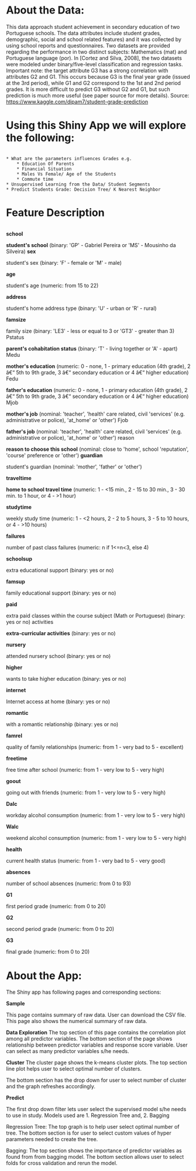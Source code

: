 # About the Data: <h4>
This data approach student achievement in secondary education of two Portuguese schools. The data attributes include student grades, demographic, social and school related features) and it was collected by using school reports and questionnaires. Two datasets are provided regarding the performance in two distinct subjects: Mathematics (mat) and Portuguese language (por). In [Cortez and Silva, 2008], the two datasets were modeled under binary/five-level classification and regression tasks. Important note: the target attribute G3 has a strong correlation with attributes G2 and G1. This occurs because G3 is the final year grade (issued at the 3rd period), while G1 and G2 correspond to the 1st and 2nd period grades. It is more difficult to predict G3 without G2 and G1, but such prediction is much more useful (see paper source for more details).
Source: https://www.kaggle.com/dipam7/student-grade-prediction

# Using this Shiny App we will explore the following:<h6>

	* What are the parameters influences Grades e.g.
		* Education Of Parents
		* Financial Situation
		* Males Vs Female/ Age of the Students
		* Commute time
	* Unsupervised Learning from the Data/ Student Segments
	* Predict Students Grade: Decision Tree/ K Nearest Neighbor
	

# Feature Description <h6>
**school**

**student's school** (binary: 'GP' - Gabriel Pereira or 'MS' - Mousinho da Silveira)
**sex**

student's sex (binary: 'F' - female or 'M' - male)

**age**

student's age (numeric: from 15 to 22)

**address**

student's home address type (binary: 'U' - urban or 'R' - rural)

**famsize**

family size (binary: 'LE3' - less or equal to 3 or 'GT3' - greater than 3)
Pstatus

**parent's cohabitation status** (binary: 'T' - living together or 'A' - apart)
Medu

**mother's education** (numeric: 0 - none, 1 - primary education (4th grade), 2 â€“ 5th to 9th grade, 3 â€“ secondary education or 4 â€“ higher education)
Fedu

**father's education** (numeric: 0 - none, 1 - primary education (4th grade), 2 â€“ 5th to 9th grade, 3 â€“ secondary education or 4 â€“ higher education)
Mjob

**mother's job** (nominal: 'teacher', 'health' care related, civil 'services' (e.g. administrative or police), 'at_home' or 'other')
Fjob

**father's job** (nominal: 'teacher', 'health' care related, civil 'services' (e.g. administrative or police), 'at_home' or 'other')
reason

**reason to choose this school** (nominal: close to 'home', school 'reputation', 'course' preference or 'other')
**guardian**

student's guardian (nominal: 'mother', 'father' or 'other')

**traveltime**

**home to school travel time** (numeric: 1 - <15 min., 2 - 15 to 30 min., 3 - 30 min. to 1 hour, or 4 - >1 hour)

**studytime**

weekly study time (numeric: 1 - <2 hours, 2 - 2 to 5 hours, 3 - 5 to 10 hours, or 4 - >10 hours)

**failures**

number of past class failures (numeric: n if 1<=n<3, else 4)

**schoolsup**

extra educational support (binary: yes or no)

**famsup**

family educational support (binary: yes or no)

**paid**

extra paid classes within the course subject (Math or Portuguese) (binary: yes or no)
activities

**extra-curricular activities** (binary: yes or no)

**nursery**

attended nursery school (binary: yes or no)

**higher**

wants to take higher education (binary: yes or no)

**internet**

Internet access at home (binary: yes or no)

**romantic**

with a romantic relationship (binary: yes or no)

**famrel**

quality of family relationships (numeric: from 1 - very bad to 5 - excellent)

**freetime**

free time after school (numeric: from 1 - very low to 5 - very high)

**goout**

going out with friends (numeric: from 1 - very low to 5 - very high)

**Dalc**

workday alcohol consumption (numeric: from 1 - very low to 5 - very high)

**Walc**

weekend alcohol consumption (numeric: from 1 - very low to 5 - very high)

**health**

current health status (numeric: from 1 - very bad to 5 - very good)

**absences**

number of school absences (numeric: from 0 to 93)

**G1**

first period grade (numeric: from 0 to 20)

**G2**

second period grade (numeric: from 0 to 20)

**G3**

final grade (numeric: from 0 to 20)


# About the App: <h4>

The Shiny app has following pages and corresponding sections:

**Sample**

This page contains summary of raw data. User can download the CSV file.
This page also shows the numerical summary of raw data.

**Data Exploration**
The top section of this page contains the correlation plot among all predictor variables.
The bottom section of the page shows relationship between predictor variables and response score variable. User can select as many predictor variables s/he needs.

**Cluster**
The cluster page shows the k-means cluster plots. 
The top section line plot helps user to select optimal number of clusters.

The bottom section has the drop down for user to select number of cluster and the graph refreshes accordingly.           

**Predict**

The first drop down filter lets user select the supervised model s/he needs to use in study. Models used are 1. Regression Tree and, 2. Bagging

Regression Tree: The top graph is to help user select optimal number of tree.
The bottom section is for user to select custom values of hyper parameters needed to create the tree.

Bagging: The top section shows the importance of predictor variables as found from from bagging model.
The bottom section allows user to select folds for cross validation and rerun the model.